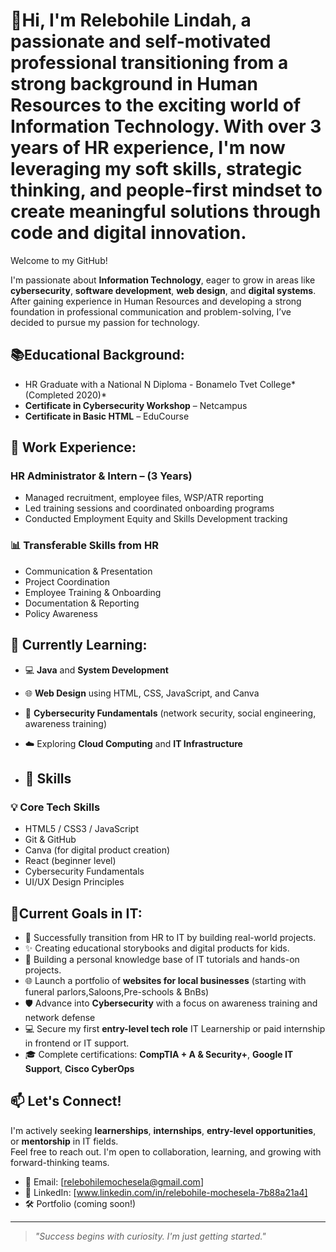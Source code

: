 # 👋Hi, I'm **Relebohile Lindah**, a passionate and self-motivated professional transitioning from a strong background in **Human Resources** to the exciting world of **Information Technology**. With over 3 years of HR experience, I'm now leveraging my soft skills, strategic thinking, and people-first mindset to create meaningful solutions through code and digital innovation.

Welcome to my GitHub!

I'm passionate about **Information Technology**, eager to grow in areas like **cybersecurity**, **software development**, **web design**, and **digital systems**. After gaining experience in Human Resources and developing a strong foundation in professional communication and problem-solving, I’ve decided to pursue my passion for technology.

## 📚Educational Background:

- HR Graduate with a National N Diploma - Bonamelo Tvet College*(Completed 2020)*
- **Certificate in Cybersecurity Workshop** – Netcampus
- **Certificate in Basic HTML** – EduCourse

## 💼 Work Experience:

### HR Administrator & Intern – (3 Years)
- Managed recruitment, employee files, WSP/ATR reporting
- Led training sessions and coordinated onboarding programs
- Conducted Employment Equity and Skills Development tracking

 ### 📊 Transferable Skills from HR
- Communication & Presentation
- Project Coordination
- Employee Training & Onboarding
- Documentation & Reporting
- Policy Awareness

## 🌱 Currently Learning:
- 💻 **Java** and **System Development**
- 🌐 **Web Design** using HTML, CSS, JavaScript, and Canva
- 🔐 **Cybersecurity Fundamentals** (network security, social engineering, awareness training)
- ☁️ Exploring **Cloud Computing** and **IT Infrastructure**

- ## 🧠 Skills

### 💡 Core Tech Skills
- HTML5 / CSS3 / JavaScript
- Git & GitHub
- Canva (for digital product creation)
- React (beginner level)
- Cybersecurity Fundamentals
- UI/UX Design Principles

## 🔧Current Goals in IT:
- 🔁 Successfully transition from HR to IT by building real-world projects.
- ✨ Creating educational storybooks and digital products for kids.
- 🧠 Building a personal knowledge base of IT tutorials and hands-on projects.
- 🌐 Launch a portfolio of **websites for local businesses** (starting with funeral parlors,Saloons,Pre-schools & BnBs)
- 🛡️ Advance into **Cybersecurity** with a focus on awareness training and network defense
- 💻 Secure my first **entry-level tech role** IT Learnership or paid internship in frontend or IT support.
- 🎓 Complete certifications: **CompTIA + A & Security+**, **Google IT Support**, **Cisco CyberOps**


## 📫 Let's Connect!
I'm actively seeking **learnerships**, **internships**, **entry-level opportunities**, or **mentorship** in IT fields.  
Feel free to reach out. I'm open to collaboration, learning, and growing with forward-thinking teams.

- 💌 Email: [relebohilemochesela@gmail.com]
- 🔗 LinkedIn: [www.linkedin.com/in/relebohile-mochesela-7b88a21a4]
- 🛠️ Portfolio (coming soon!)

---

> *"Success begins with curiosity. I'm just getting started."*

<!---
Relebohile266/Relebohile266 is a ✨ special ✨ repository because its `README.md` (this file) appears on your GitHub profile.
You can click the Preview link to take a look at your changes.
--->
